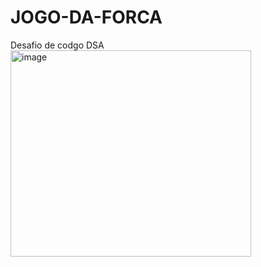 # JOGO-DA-FORCA
Desafio de codgo DSA
<img width="385" height="330" alt="image" src="https://github.com/user-attachments/assets/9c99fffa-c364-429f-9cf9-ff267c000626" />
